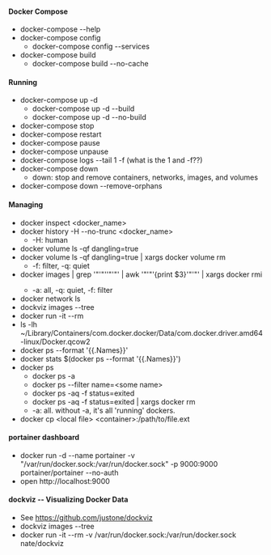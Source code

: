 #### Docker Compose
* docker-compose --help
* docker-compose config
  * docker-compose config  --services
* docker-compose build
  * docker-compose build --no-cache

#### Running
* docker-compose up -d
  * docker-compose up -d --build
  * docker-compose up -d --no-build
* docker-compose stop
* docker-compose restart
* docker-compose pause
* docker-compose unpause
* docker-compose logs --tail 1 -f  (what is the 1 and -f??)
* docker-compose down
  * down: stop and remove containers, networks, images, and volumes
* docker-compose down --remove-orphans

#### Managing
* docker inspect \<docker_name\>
* docker history -H --no-trunc \<docker_name\>
  * -H: human
* docker volume ls -qf dangling=true
* docker volume ls -qf dangling=true | xargs docker volume rm
  * -f: filter, -q: quiet
* docker images | grep '"'"'<none>'"'"' | awk '"'"'{print $3}'"'"' | xargs docker rmi
  * -a: all, -q: quiet, -f: filter
* docker network ls
* dockviz images --tree
* docker run -it --rm
* ls -lh ~/Library/Containers/com.docker.docker/Data/com.docker.driver.amd64-linux/Docker.qcow2
* docker ps --format '{{.Names}}'
* docker stats $(docker ps --format '{{.Names}}')
* docker ps
  * docker ps -a
  * docker ps --filter name=\<some name\>
  * docker ps -aq -f status=exited
  * docker ps -aq -f status=exited | xargs docker rm
  * -a: all.  without -a, it's all 'running' dockers.
* docker cp \<local file\> \<container\>:/path/to/file.ext

#### portainer dashboard
* docker run -d --name portainer -v "/var/run/docker.sock:/var/run/docker.sock" -p 9000:9000 portainer/portainer --no-auth
* open http://localhost:9000

#### dockviz -- Visualizing Docker Data
* See https://github.com/justone/dockviz
* dockviz images --tree
* docker run -it --rm -v /var/run/docker.sock:/var/run/docker.sock nate/dockviz